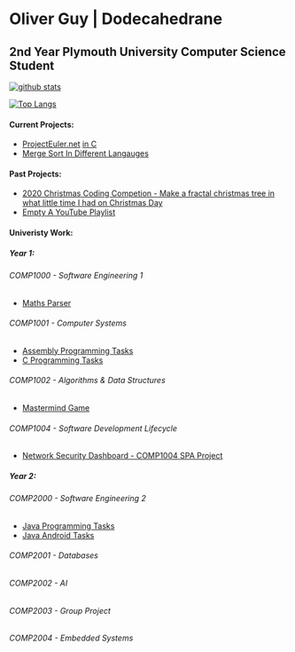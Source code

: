 # Oliver Guy | Dodecahedrane
## 2nd Year Plymouth University Computer Science Student

[![github stats](https://github-readme-stats.vercel.app/api?username=Dodecahedrane&count_private=true&theme=midnight-purple)](https://github.com/anuraghazra/github-readme-stats)

[![Top Langs](https://github-readme-stats.vercel.app/api/top-langs/?username=Dodecahedrane&count_private=true&theme=midnight-purple&layout=compact)](https://github.com/anuraghazra/github-readme-stats)

#### Current Projects:

- [ProjectEuler.net](https://projecteuler.net/) [ in C](https://github.com/Dodecahedrane/Project-Euler-In-C)
- [Merge Sort In Different Langauges](https://github.com/Dodecahedrane/Merge-Sort-In-Different-Langauges)

#### Past Projects:
- [2020 Christmas Coding Competion - Make a fractal christmas tree in what little time I had on Christmas Day](https://github.com/Dodecahedrane/2020-Christmas-Coding-Competion)
- [Empty A YouTube Playlist](https://github.com/Dodecahedrane/Empty-A-YouTube-Playlist)

#### Univeristy Work:

##### Year 1:

###### COMP1000 - Software Engineering 1
- [Maths Parser](https://github.com/Dodecahedrane/Basic-Maths-Parser)

###### COMP1001 - Computer Systems
- [Assembly Programming Tasks](https://github.com/Dodecahedrane/COMP-1001-Basic-Assembly-Tasks)
- [C Programming Tasks](https://github.com/Dodecahedrane/COMP1001-C-Tasks)

###### COMP1002 - Algorithms & Data Structures
- [Mastermind Game](https://github.com/Dodecahedrane/COMP-1003-Mastermind)

###### COMP1004 - Software Development Lifecycle
- [Network Security Dashboard - COMP1004 SPA Project](https://github.com/Dodecahedrane/COMP-1004-Net-Analysis)

##### Year 2:

###### COMP2000 - Software Engineering 2
- [Java Programming Tasks](https://github.com/Dodecahedrane/COMP-2000-Java-Tasks)
- [Java Android Tasks](https://github.com/Dodecahedrane/COMP-2000-Java-Android-Tasks)

###### COMP2001 - Databases

###### COMP2002 - AI

###### COMP2003 - Group Project

###### COMP2004 - Embedded Systems

